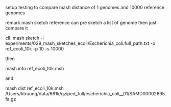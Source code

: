 setup
testing to compare mash distance of 1 genomes and 10000 reference genomes

remark
mash sketch reference can pre sketch a list of genome
then just compare it

clI:
mash sketch -l experiments/029_mash_sketches_ecoli/Escherichia_coli.full_path.txt -o ref_ecoli_10k -p 10 -s 10000

then

mash info ref_ecoli_10k.msh 

and

mash dist ref_ecoli_10k.msh /Users/ktruong/data/661k/gziped_full/escherichia_coli__01/SAMD00002695.fa.gz 
